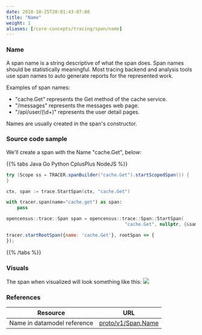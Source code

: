 ```yaml
---
date: 2018-10-25T20:01:43-07:00
title: "Name"
weight: 1
aliases: [/core-concepts/tracing/span/name]
---
```


### Name

A span name is a string descriptive of what the span does. Span names should
be statistically meaningful. Most tracing backend and analysis
tools use span names to auto generate reports for the represented work.

Examples of span names:

* "cache.Get" represents the Get method of the cache service.
* "/messages" represents the messages web page.
* "/api/user/(\\d+)" represents the user detail pages.

Names are usually created in the span's constructor.

### Source code sample

We'll create a span with the Name "cache.Get", below:

{{% tabs Java Go Python CplusPlus NodeJS %}}
```java
try (Scope ss = TRACER.spanBuilder("cache.Get").startScopedSpan()) {
}
```

```go
ctx, span := trace.StartSpan(ctx, "cache.Get")
```

```py
with tracer.span(name="cache.get") as span:
    pass
```

```cpp
opencensus::trace::Span span = opencensus::trace::Span::StartSpan(
                                            "cache.Get", nullptr, {&sampler});
```

```js
tracer.startRootSpan({name: 'cache.Get'}, rootSpan => {
});
```

{{% /tabs %}}

### Visuals

The span when visualized will look something like this:
![](/images/span-name-sample.png)

### References
Resource|URL
---|---
Name in datamodel reference|[proto/v1/Span.Name](https://github.com/census-instrumentation/opencensus-proto/blob/99162e4df59df7e6f54a8a33b80f0020627d8405/src/opencensus/proto/trace/v1/trace.proto#L78-L86)
